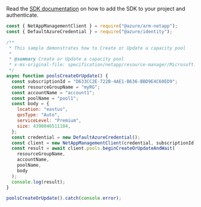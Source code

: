 Read the [SDK documentation](https://github.com/Azure/azure-sdk-for-js/blob/%40azure%2Farm-netapp_15.1.1/sdk/netapp/arm-netapp/README.md) on how to add the SDK to your project and authenticate.

```javascript
const { NetAppManagementClient } = require("@azure/arm-netapp");
const { DefaultAzureCredential } = require("@azure/identity");

/**
 * This sample demonstrates how to Create or Update a capacity pool
 *
 * @summary Create or Update a capacity pool
 * x-ms-original-file: specification/netapp/resource-manager/Microsoft.NetApp/stable/2021-10-01/examples/Pools_CreateOrUpdate.json
 */
async function poolsCreateOrUpdate() {
  const subscriptionId = "D633CC2E-722B-4AE1-B636-BBD9E4C60ED9";
  const resourceGroupName = "myRG";
  const accountName = "account1";
  const poolName = "pool1";
  const body = {
    location: "eastus",
    qosType: "Auto",
    serviceLevel: "Premium",
    size: 4398046511104,
  };
  const credential = new DefaultAzureCredential();
  const client = new NetAppManagementClient(credential, subscriptionId);
  const result = await client.pools.beginCreateOrUpdateAndWait(
    resourceGroupName,
    accountName,
    poolName,
    body
  );
  console.log(result);
}

poolsCreateOrUpdate().catch(console.error);
```
